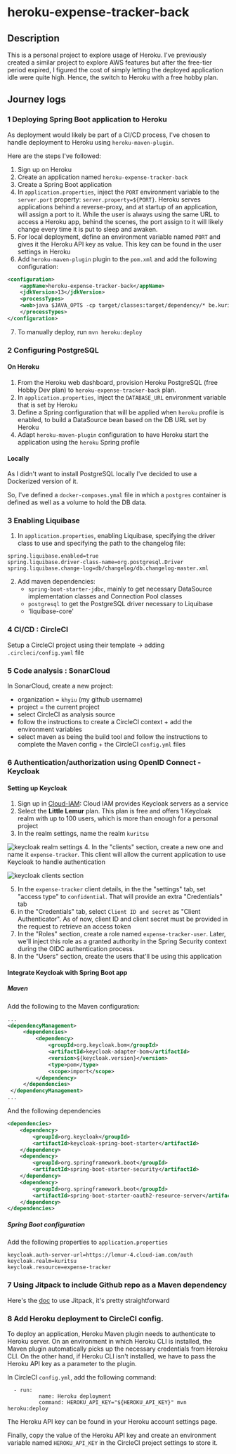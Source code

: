 # heroku-expense-tracker-back
## Description
This is a personal project to explore usage of Heroku. I've previously created a similar project
to explore AWS features but after the free-tier period expired, I figured the cost of simply letting 
the deployed application idle were quite high. Hence, the switch to Heroku with a free hobby plan.

## Journey logs
### 1 Deploying Spring Boot application to Heroku
As deployment would likely be part of a CI/CD process, I've chosen to handle deployment to Heroku using `heroku-maven-plugin`.

Here are the steps I've followed:
1. Sign up on Heroku
2. Create an application named `heroku-expense-tracker-back`
3. Create a Spring Boot application
4. In `application.properties`, inject the `PORT` environment variable to the `server.port` property:
`server.property=${PORT}`. Heroku serves applications behind a reverse-proxy, and at startup of an 
   application, will assign a port to it. While the user is always using the same URL to access a Heroku 
   app, behind the scenes, the port assign to it will likely change every time it is put to sleep and awaken.
5. For local deployment, define an environment variable named `PORT` and gives it the Heroku API key as value.
This key can be found in the user settings in Heroku
6. Add `heroku-maven-plugin` plugin to the `pom.xml` and add the following configuration:
```xml
<configuration>
    <appName>heroku-expense-tracker-back</appName>
    <jdkVersion>13</jdkVersion>
    <processTypes>
    <web>java $JAVA_OPTS -cp target/classes:target/dependency/* be.kuritsu.hetb.HerokuExpenseTrackerBackApplication</web>
    </processTypes>
</configuration>
```
7. To manually deploy, run `mvn heroku:deploy`

### 2 Configuring PostgreSQL
#### On Heroku
1. From the Heroku web dashboard, provision Heroku PostgreSQL (free Hobby Dev plan) to `heroku-expense-tracker-back` plan.
2. In `application.properties`, inject the `DATABASE_URL` environment variable that is set by Heroku
3. Define a Spring configuration that will be applied when `heroku` profile is enabled, to build a DataSource bean based on the DB URL set by Heroku
4. Adapt `heroku-maven-plugin` configuration to have Heroku start the application using the `heroku` Spring profile
#### Locally
As I didn't want to install PostgreSQL locally I've decided to use a Dockerized version of it. 

So, I've defined a `docker-composes.ymal` file in which a `postgres` container is defined as well as a volume to hold the DB data.

### 3 Enabling Liquibase
1. In `application.properties`, enabling Liquibase, specifying the driver class to use and specifying the path to the changelog file:
```properties
spring.liquibase.enabled=true
spring.liquibase.driver-class-name=org.postgresql.Driver
spring.liquibase.change-log=db/changelog/db.changelog-master.xml
```
2. Add maven dependencies:
   - `spring-boot-starter-jdbc`, mainly to get necessary DataSource implementation classes and Connection Pool classes
   - `postgresql` to get the PostgreSQL driver necessary to Liquibase
   - 'liquibase-core'
   
### 4 CI/CD : CircleCI
Setup a CircleCI project using their template -> adding `.circleci/config.yaml` file

### 5 Code analysis : SonarCloud
In SonarCloud, create a new project:
   - organization = `khyiu` (my github username)
   - project = the current project
   - select CircleCI as analysis source
   - follow the instructions to create a CircleCI context + add the environment variables
   - select maven as being the build tool and follow the instructions to complete the Maven config + the CircleCI `config.yml` files

### 6 Authentication/authorization using OpenID Connect - Keycloak
#### Setting up Keycloak
   1. Sign up in [Cloud-IAM](https://www.cloud-iam.com/): Cloud IAM provides Keycloak servers as a service
   2. Select the **Little Lemur** plan. This plan is free and offers 1 Keycloak realm with up to 100 users, which is more than enough for a personal project
   3. In the realm settings, name the realm `kuritsu`  
  
![keycloak realm settings](./doc/keycloak_01.png)
   4. In the "clients" section, create a new one and name it `expense-tracker`. This client will allow the current application to use Keycloak to handle authentication  

![keycloak clients section](./doc/keycloak_02.png)

   5. In the `expense-tracker` client details, in the the "settings" tab, set "access type" to `confidential`. That will provide an extra "Credentials" tab
   6. in the "Credentials" tab, select `Client ID and secret` as "Client Authenticator". As of now, client ID and client secret must be provided in the request to retrieve an access token
   7. In the "Roles" section, create a role named `expense-tracker-user`. Later, we'll inject this role as a granted authority in the Spring Security context during the OIDC authentication process.
   8. In the "Users" section, create the users that'll be using this application

#### Integrate Keycloak with Spring Boot app
##### Maven
Add the following to the Maven configuration:
``` XML
...
<dependencyManagement>
     <dependencies>
         <dependency>
             <groupId>org.keycloak.bom</groupId>
             <artifactId>keycloak-adapter-bom</artifactId>
             <version>${keycloak.version}</version>
             <type>pom</type>
             <scope>import</scope>
         </dependency>
     </dependencies>
 </dependencyManagement>
...
```

And the following dependencies
``` XML
<dependencies>
	<dependency>
		<groupId>org.keycloak</groupId>
		<artifactId>keycloak-spring-boot-starter</artifactId>
	</dependency>
	<dependency>
		<groupId>org.springframework.boot</groupId>
		<artifactId>spring-boot-starter-security</artifactId>
	</dependency>
	<dependency>
		<groupId>org.springframework.boot</groupId>
		<artifactId>spring-boot-starter-oauth2-resource-server</artifactId>
	</dependency>
</dependencies>
```

##### Spring Boot configuration
Add the following properties to `application.properties`

``` Properties
keycloak.auth-server-url=https://lemur-4.cloud-iam.com/auth
keycloak.realm=kuritsu
keycloak.resource=expense-tracker
```

### 7 Using Jitpack to include Github repo as a Maven dependency
Here's the [doc](https://jitpack.io/docs/) to use Jitpack, it's pretty straightforward

### 8 Add Heroku deployment to CircleCI config.
To deploy an application, Heroku Maven plugin needs to authenticate to Heroku server. On an environment in which Heroku CLI is installed, the Maven plugin automatically picks
up the necessary credentials from Heroku CLI. On the other hand, if Heroku CLI isn't installed, we have to pass the Heroku API key as a parameter to the plugin.

In CircleCI `config.yml`, add the following command:
``` YML
  - run:
          name: Heroku deployment
          command: HEROKU_API_KEY="${HEROKU_API_KEY}" mvn heroku:deploy
```

The Heroku API key can be found in your Heroku account settings page.

Finally, copy the value of the Heroku API key and create an environment variable named `HEROKU_API_KEY` in the CircleCI project settings to store it.